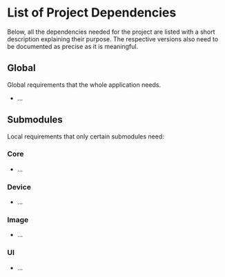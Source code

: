 # List of Project Dependencies
Below, all the dependencies needed for the project are listed with a short description explaining their purpose. The respective versions also need to be documented as precise as it is meaningful.

## Global
Global requirements that the whole application needs.

- ...

## Submodules
Local requirements that only certain submodules need:

### Core
- ...

### Device
- ...

### Image
- ...

### UI
- ...
